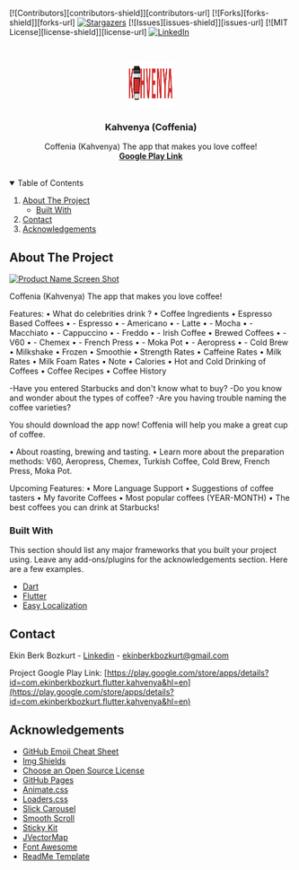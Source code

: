 <!--
*** Thanks for checking out the Best-README-Template. If you have a suggestion
*** that would make this better, please fork the repo and create a pull request
*** or simply open an issue with the tag "enhancement".
*** Thanks again! Now go create something AMAZING! :D
-->

<!-- PROJECT SHIELDS -->
<!--
*** I'm using markdown "reference style" links for readability.
*** Reference links are enclosed in brackets [ ] instead of parentheses ( ).
*** See the bottom of this document for the declaration of the reference variables
*** for contributors-url, forks-url, etc. This is an optional, concise syntax you may use.
*** https://www.markdownguide.org/basic-syntax/#reference-style-links
-->

[![Contributors][contributors-shield]][contributors-url]
[![Forks][forks-shield]][forks-url]
[![Stargazers][stars-shield]][stars-url]
[![Issues][issues-shield]][issues-url]
[![MIT License][license-shield]][license-url]
[![LinkedIn][linkedin-shield]][linkedin-url]

<!-- PROJECT LOGO -->
<br />
<p align="center">
  <a href="https://play.google.com/store/apps/details?id=com.ekinberkbozkurt.flutter.kahvenya&hl=en">
    <img src="images/logo.png" alt="Logo" width="80" height="80">
  </a>

  <h3 align="center">Kahvenya (Coffenia)</h3>

  <p align="center">
    Coffenia (Kahvenya) The app that makes you love coffee!
    <br />
    <a href="https://play.google.com/store/apps/details?id=com.ekinberkbozkurt.flutter.kahvenya&hl=en"><strong>Google Play Link</strong></a>
    <br />
    <br />
  </p>
</p>

<!-- TABLE OF CONTENTS -->
<details open="open">
  <summary>Table of Contents</summary>
  <ol>
    <li>
      <a href="#about-the-project">About The Project</a>
      <ul>
        <li><a href="#built-with">Built With</a></li>
      </ul>
    </li>
    <li><a href="#contact">Contact</a></li>
    <li><a href="#acknowledgements">Acknowledgements</a></li>
  </ol>
</details>

<!-- ABOUT THE PROJECT -->

## About The Project

[![Product Name Screen Shot][product-screenshot]](https://example.com)

Coffenia (Kahvenya) The app that makes you love coffee!

Features:
• What do celebrities drink ?
• Coffee Ingredients
• Espresso Based Coffees
• - Espresso
• - Americano
• - Latte
• - Mocha
• - Macchiato
• - Cappuccino
• - Freddo
• - Irish Coffee
• Brewed Coffees
• - V60
• - Chemex
• - French Press
• - Moka Pot
• - Aeropress
• - Cold Brew
• Milkshake
• Frozen
• Smoothie
• Strength Rates
• Caffeine Rates
• Milk Rates
• Milk Foam Rates
• Note
• Calories
• Hot and Cold Drinking of Coffees
• Coffee Recipes
• Coffee History

-Have you entered Starbucks and don't know what to buy?
-Do you know and wonder about the types of coffee?
-Are you having trouble naming the coffee varieties?

You should download the app now! Coffenia will help you make a great cup of coffee.

• About roasting, brewing and tasting.
• Learn more about the preparation methods: V60, Aeropress, Chemex, Turkish Coffee, Cold Brew, French Press, Moka Pot.

Upcoming Features:
• More Language Support
• Suggestions of coffee tasters
• My favorite Coffees
• Most popular coffees (YEAR-MONTH)
• The best coffees you can drink at Starbucks!

### Built With

This section should list any major frameworks that you built your project using. Leave any add-ons/plugins for the acknowledgements section. Here are a few examples.

- [Dart](https://dart.dev/)
- [Flutter](https://flutter.dev/)
- [Easy Localization](https://pub.dev/packages/easy_localization)

<!-- CONTACT -->

## Contact

Ekin Berk Bozkurt - [Linkedin](https://www.linkedin.com/in/ekinberkb/) - ekinberkbozkurt@gmail.com

Project Google Play Link: [https://play.google.com/store/apps/details?id=com.ekinberkbozkurt.flutter.kahvenya&hl=en](https://play.google.com/store/apps/details?id=com.ekinberkbozkurt.flutter.kahvenya&hl=en)

<!-- ACKNOWLEDGEMENTS -->

## Acknowledgements

- [GitHub Emoji Cheat Sheet](https://www.webpagefx.com/tools/emoji-cheat-sheet)
- [Img Shields](https://shields.io)
- [Choose an Open Source License](https://choosealicense.com)
- [GitHub Pages](https://pages.github.com)
- [Animate.css](https://daneden.github.io/animate.css)
- [Loaders.css](https://connoratherton.com/loaders)
- [Slick Carousel](https://kenwheeler.github.io/slick)
- [Smooth Scroll](https://github.com/cferdinandi/smooth-scroll)
- [Sticky Kit](http://leafo.net/sticky-kit)
- [JVectorMap](http://jvectormap.com)
- [Font Awesome](https://fontawesome.com)
- [ReadMe Template](https://github.com/othneildrew/Best-README-Template)

<!-- MARKDOWN LINKS & IMAGES -->
<!-- https://www.markdownguide.org/basic-syntax/#reference-style-links -->

[stars-shield]: https://img.shields.io/github/stars/othneildrew/Best-README-Template.svg?style=for-the-badge
[stars-url]: https://github.com/EBBozkurt/Kahvenya-Github-Preview/stargazers
[linkedin-shield]: https://img.shields.io/badge/-LinkedIn-black.svg?style=for-the-badge&logo=linkedin&colorB=555
[linkedin-url]: https://www.linkedin.com/in/ekinberkb/
[product-screenshot]: images/screenshot.png
